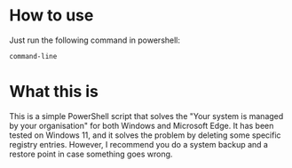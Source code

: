 # How to use

Just run the following command in powershell:
```
command-line
```

# What this is
This is a simple PowerShell script that solves the "Your system is managed by your organisation" for both Windows and Microsoft Edge. It has been tested on Windows 11, and it solves the problem by deleting some specific registry entries. However, I recommend you do a system backup and a restore point in case something goes wrong.
